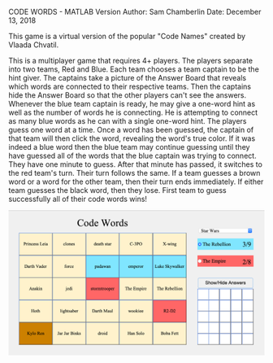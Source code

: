 CODE WORDS - MATLAB Version
Author: Sam Chamberlin
Date: December 13, 2018

This game is a virtual version of the popular "Code Names" created by Vlaada Chvatil.

This is a multiplayer game that requires 4+ players. The players separate 
into two teams, Red and Blue. Each team chooses a team captain to be the
hint giver. The captains take a picture of the Answer Board that reveals
which words are connected to their respective teams. Then the captains hide
the Answer Board so that the other players can't see the answers. Whenever 
the blue team captain is ready, he may give a one-word hint as well as the 
number of words he is connecting. He is attempting to connect as many blue 
words as he can with a single one-word hint. The players guess one word at 
a time. Once a word has been guessed, the captain of that team will then
click the word, revealing the word's true color. If it was indeed a blue 
word then the blue team may continue guessing until they have guessed all 
of the words that the blue captain was trying to connect. They have one 
minute to guess. After that minute has passed, it switches to the red
team's turn. Their turn follows the same. If a team guesses a brown word or
a word for the other team, then their turn ends immediately. If either team
guesses the black word, then they lose. First team to guess successfully all of
their code words wins!

![picture](resources/example.png)
